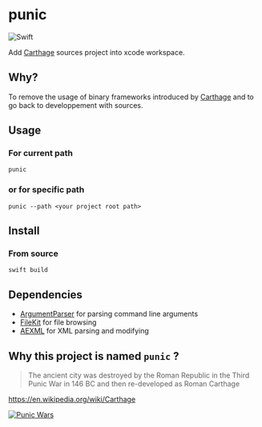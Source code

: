 # punic

![Swift](https://github.com/phimage/punic/workflows/Swift/badge.svg)

Add [Carthage](https://github.com/Carthage/Carthage) sources project into xcode workspace.

## Why?

To remove the usage of binary frameworks introduced by [Carthage](https://github.com/Carthage/Carthage) and to go back to developpement with sources.

## Usage

### For current path

```
punic
```

### or for specific path

```
punic --path <your project root path>
```

## Install 

### From source

```
swift build
```

## Dependencies

- [ArgumentParser](https://swift.org/blog/argument-parser/) for parsing command line arguments 
- [FileKit](https://github.com/nvzqz/FileKit) for file browsing
- [AEXML](https://github.com/tadija/AEXML) for XML parsing and modifying

## Why this project is named `punic` ?

> The ancient city was destroyed by the Roman Republic in the Third Punic War in 146 BC and then re-developed as Roman Carthage

https://en.wikipedia.org/wiki/Carthage

[![Punic Wars](https://pbs.twimg.com/media/DpPTMsgWwAAnXq1?format=jpg&name=thumb)](https://twitter.com/sara_boutall/status/1050415438923005958)
